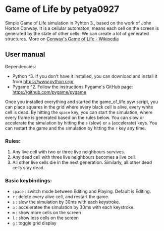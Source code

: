 # Game of Life by petya0927
Simple Game of Life simulation in Pyhton 3., based on the work of John Horton Conway. It is a cellular automaton, means each cell on the screen is generated by the state of other cells. We can create a lot of generated structures. More on [Conway's Game of Life - Wikipedia](https://en.wikipedia.org/wiki/Conway%27s_Game_of_Life)

## User manual

Dependencies:
- Python ^3. If you don't have it installed, you can download and install it from https://www.python.org/
- Pygame ^2. Follow the instructions Pygame's GitHub page: https://github.com/pygame/pygame

Once you installed everything and started the game_of_life.pyw script, you can place squares in the grid where every black cell is alive, every white cell is dead. By hitting the ```space``` key, you can start the simulation, where every frame is generated based on the rules below. You can slow or accelerate the simulation by hitting the ```s``` (slow) or ```a``` (accelerate) keys. You can restart the game and the simulation by hitting the ```r``` key any time. 

### Rules:
1. Any live cell with two or three live neighbours survives.
2. Any dead cell with three live neighbours becomes a live cell.
3. All other live cells die in the next generation. Similarly, all other dead cells stay dead.

### Basic keybindings:

- ```space``` : switch mode between Editing and Playing. Default is Editing.
- ```r``` : delete every alive cell, and restart the game.
- ```s``` : slow the simulation by 30ms with each keystroke.
- ```a``` : acceleratee the simulation by 30ms with each keystroke.
- ```m``` : show more cells on the screen
- ```l``` : show less cells on the screen
- ```g``` : toggle grid display 
